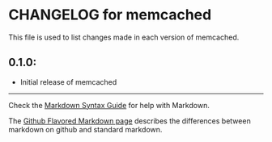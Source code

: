 # CHANGELOG for memcached

This file is used to list changes made in each version of memcached.

## 0.1.0:

* Initial release of memcached

- - - 
Check the [Markdown Syntax Guide](http://daringfireball.net/projects/markdown/syntax) for help with Markdown.

The [Github Flavored Markdown page](http://github.github.com/github-flavored-markdown/) describes the differences between markdown on github and standard markdown.
